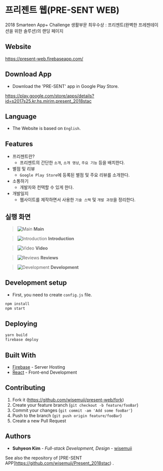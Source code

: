 # 프리젠트 웹(PRE-SENT WEB)

2018 Smarteen App+ Challenge 생활부문 최우수상 : 프리젠트(완벽한 프레젠테이션을 위한 솔루션)의 랜딩 페이지

## Website

https://present-web.firebaseapp.com/

## Download App

* Download the 'PRE-SENT' app in Google Play Store.

https://play.google.com/store/apps/details?id=s2017s25.kr.hs.mirim.present_2018stac

## Language

* The Website is based on `English`.

## Features

* 프리젠트란?
    * 프리젠트의 간단한 `소개`, `소개 영상`, `주요 기능` 등을 배치한다.
* 별점 및 리뷰
    * `Google Play Store`에 등록된 별점 및 주요 리뷰를 소개한다.
* 소통하기
    * 개발자와 컨택할 수 있게 한다.
* 개발일지
    * 웹사이트를 제작하면서 사용한 `기술 스택` 및 `개발 과정`을 정리한다.

## 실행 화면

> ![Main](https://user-images.githubusercontent.com/32327475/57661990-4df23880-7628-11e9-925d-2239c3c694bc.png)
**Main**

> ![Introduction](https://user-images.githubusercontent.com/32327475/57661999-534f8300-7628-11e9-9c0d-86a6f3f77ac2.png)
**Introduction**

> ![Video](https://user-images.githubusercontent.com/32327475/57662064-8c87f300-7628-11e9-9cf9-a97a9e20f985.png)
**Video**

> ![Reviews](https://user-images.githubusercontent.com/32327475/57662079-990c4b80-7628-11e9-948f-6fbc2b641376.png)
**Reviews**

> ![Development](https://user-images.githubusercontent.com/32327475/57662085-a45f7700-7628-11e9-99f0-e99016e108be.png)
**Development**


## Development setup

* First, you need to create `config.js` file.

```sh
npm install
npm start
```

## Deploying

```sh
yarn build
firebase deploy
```

## Built With

* [Firebase](https://www.heroku.com/) - Server Hosting
* [React](https://reactjs.org/) - Front-end Development

## Contributing

1. Fork it (<https://github.com/wisemuji/present-web/fork>)
2. Create your feature branch (`git checkout -b feature/fooBar`)
3. Commit your changes (`git commit -am 'Add some fooBar'`)
4. Push to the branch (`git push origin feature/fooBar`)
5. Create a new Pull Request

## Authors

* **Suhyeon Kim** - *Full-stack Development, Design* - [wisemuji](https://github.com/wisemuji)

See also the repository of [PRE-SENT APP]https://github.com/wisemuji/Present_2018stac) . 
